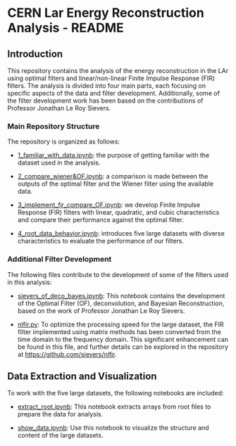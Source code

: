 # CERN Lar Energy Reconstruction Analysis - README

## Introduction
This repository contains the analysis of the energy reconstruction in the LAr using optimal filters and linear/non-linear Finite Impulse Response (FIR) filters. The analysis is divided into four main parts, each focusing on specific aspects of the data and filter development. Additionally, some of the filter development work has been based on the contributions of Professor Jonathan Le Roy Sievers.

### Main Repository Structure
The repository is organized as follows:

- [1_familiar_with_data.ipynb](./1_familiar_with_data.ipynb): the purpose of getting familiar with the dataset used in the analysis.

- [2_compare_wiener&OF.ipynb](./2_compare_wiener_OF.ipynb): a comparison is made between the outputs of the optimal filter and the Wiener filter using the available data.

- [3_implement_fir_compare_OF.ipynb](./3_implement_fir_compare_OF.ipynb): we develop Finite Impulse Response (FIR) filters with linear, quadratic, and cubic characteristics and compare their performance against the optimal filter.

- [4_root_data_behavior.ipynb](./4_root_data_behavior.ipynb): introduces five large datasets with diverse characteristics to evaluate the performance of our filters.

### Additional Filter Development
The following files contribute to the development of some of the filters used in this analysis:

- [sievers_of_deco_bayes.ipynb](./sievers_of_deco_bayes.ipynb): This notebook contains the development of the Optimal Filter (OF), deconvolution, and Bayesian Reconstruction, based on the work of Professor Jonathan Le Roy Sievers.

- [nlfir.py](./nlfir.py): To optimize the processing speed for the large dataset, the FIR filter implemented using matrix methods has been converted from the time domain to the frequency domain. This significant enhancement can be found in this file, and further details can be explored in the repository at https://github.com/sievers/nlfir.

## Data Extraction and Visualization
To work with the five large datasets, the following notebooks are included:

- [extract_root.ipynb](./extract_root.ipynb): This notebook extracts arrays from root files to prepare the data for analysis.

- [show_data.ipynb](./show_data.ipynb): Use this notebook to visualize the structure and content of the large datasets.
